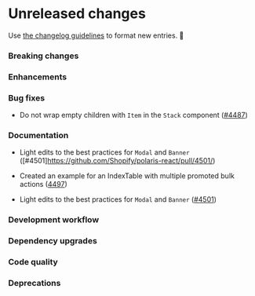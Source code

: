 # Unreleased changes

Use [the changelog guidelines](https://git.io/polaris-changelog-guidelines) to format new entries. 💜

### Breaking changes

### Enhancements

### Bug fixes

- Do not wrap empty children with `Item` in the `Stack` component ([#4487](https://github.com/Shopify/polaris-react/pull/4487))

### Documentation

- Light edits to the best practices for `Modal` and `Banner` ([#4501]https://github.com/Shopify/polaris-react/pull/4501/)
- Created an example for an IndexTable with multiple promoted bulk actions ([4497](https://github.com/Shopify/polaris-react/pull/4497))

- Light edits to the best practices for `Modal` and `Banner` ([#4501](https://github.com/Shopify/polaris-react/pull/4501))

### Development workflow

### Dependency upgrades

### Code quality

### Deprecations
